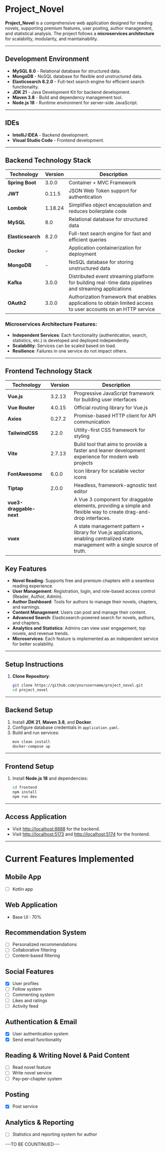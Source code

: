 # Project_Novel

**Project_Novel** is a comprehensive web application designed for reading novels, supporting premium features, user posting, author management, and statistical analysis. The project follows a **microservices architecture** for scalability, modularity, and maintainability.

---

## Development Environment

- **MySQL 8.0** - Relational database for structured data.
- **MongoDB** - NoSQL database for flexible and unstructured data.
- **Elasticsearch 8.2.0** - Full-text search engine for efficient search functionality.
- **JDK 21** - Java Development Kit for backend development.
- **Maven 3.8** - Build and dependency management tool.
- **Node.js 18** - Runtime environment for server-side JavaScript.

---

## IDEs

- **IntelliJ IDEA** - Backend development.
- **Visual Studio Code** - Frontend development.

---

## Backend Technology Stack

| Technology        | Version    | Description                                    | 
|-------------------|------------|------------------------------------------------|
| **Spring Boot**   | 3.0.0      | Container + MVC Framework                      | 
| **JWT**           | 0.11.5     | JSON Web Token support for authentication      |
| **Lombok**        | 1.18.24    | Simplifies object encapsulation and reduces boilerplate code |
| **MySQL**         | 8.0        | Relational database for structured data        | 
| **Elasticsearch** | 8.2.0      | Full-text search engine for fast and efficient queries |
| **Docker**        | -          | Application containerization for deployment    | 
| **MongoDB**       | -          | NoSQL database for storing unstructured data   | 
| **Kafka**         | 3.0.0      | Distributed event streaming platform for building real-time data pipelines and streaming applications |
| **OAuth2**        | 3.0.0      | Authorization framework that enables applications to obtain limited access to user accounts on an HTTP service |

### Microservices Architecture Features:
- **Independent Services**: Each functionality (authentication, search, statistics, etc.) is developed and deployed independently.
- **Scalability**: Services can be scaled based on load.
- **Resilience**: Failures in one service do not impact others.

---

## Frontend Technology Stack

| Technology              | Version    | Description                                |
|-------------------------|------------|--------------------------------------------|
| **Vue.js**              | 3.2.13     | Progressive JavaScript framework for building user interfaces |
| **Vue Router**          | 4.0.15     | Official routing library for Vue.js        | 
| **Axios**               | 0.27.2     | Promise-based HTTP client for API communication |
| **TailwindCSS**         | 2.2.0     | Utility-first CSS framework for styling     |
| **Vite**                | 2.7.13     | Build tool that aims to provide a faster and leaner development experience for modern web projects |
| **FontAwesome**         | 6.0.0     | Icon library for scalable vector icons     |
| **Tiptap**              | 2.0.0      | Headless, framework-agnostic text editor   |
| **vue3-draggable-next** | |A Vue 3 component for draggable elements, providing a simple and flexible way to create drag-and-drop interfaces.|
| **vuex**                | |A state management pattern + library for Vue.js applications, enabling centralized state management with a single source of truth.|
## Key Features

- **Novel Reading**: Supports free and premium chapters with a seamless reading experience.
- **User Management**: Registration, login, and role-based access control (Reader, Author, Admin).
- **Author Dashboard**: Tools for authors to manage their novels, chapters, and earnings.
- **Content Management**: Users can post and manage their content.
- **Advanced Search**: Elasticsearch-powered search for novels, authors, and chapters.
- **Analytics and Statistics**: Admins can view user engagement, top novels, and revenue trends.
- **Microservices**: Each feature is implemented as an independent service for better scalability.

---

## Setup Instructions

1. **Clone Repository**:
   ```bash
   git clone https://github.com/yourusername/project_novel.git
   cd project_novel

---

## Backend Setup

1. Install **JDK 21**, **Maven 3.8**, and **Docker**.
2. Configure database credentials in `application.yaml`.
3. Build and run services:
   ```bash
   mvn clean install
   docker-compose up

---

## Frontend Setup

1. Install **Node.js 18** and dependencies:
   ```bash
   cd frontend
   npm install
   npm run dev

---

## Access Application

- Visit [http://localhost:8888](http://localhost:8888) for the backend.
- Visit [http://localhost:5173](http://localhost:5173) and [http://localhost:5174](http://localhost:5174) for the frontend.

---

# Current Features Implemented

## Mobile App
- [ ] Kotlin app

## Web Application
- Base UI : 70%

## Recommendation System
- [ ] Personalized recommendations
- [ ] Collaborative filtering
- [ ] Content-based filtering

## Social Features
- [x] User profiles
- [ ] Follow system
- [ ] Commenting system
- [ ] Likes and ratings
- [ ] Activity feed

## Authentication & Email
- [x] User authentication system
- [x] Send email functionality

## Reading & Writing Novel & Paid Content
- [ ] Read novel feature
- [ ] Write novel service
- [ ] Pay-per-chapter system

## Posting 
- [x] Post service

## Analytics & Reporting
- [ ] Statistics and reporting system for author

---TO BE COUNTINUED---

